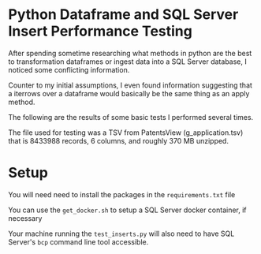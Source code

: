 # Python Dataframe and SQL Server Insert Performance Testing

After spending sometime researching what methods in python are the best to transformation dataframes or ingest data into a SQL Server database, I noticed some conflicting information. 

Counter to my initial assumptions, I even found information suggesting that a iterrows over a dataframe would basically be the same thing as an apply method. 

The following are the results of some basic tests I performed several times. 

The file used for testing was a TSV from PatentsView (g_application.tsv) that is 8433988 records, 6 columns, and roughly 370 MB unzipped.

# Setup

You will need need to install the packages in the `requirements.txt` file

You can use  the `get_docker.sh` to setup a SQL Server docker container, if necessary

Your machine running the `test_inserts.py` will also need to have SQL Server's `bcp` command line tool accessible.

